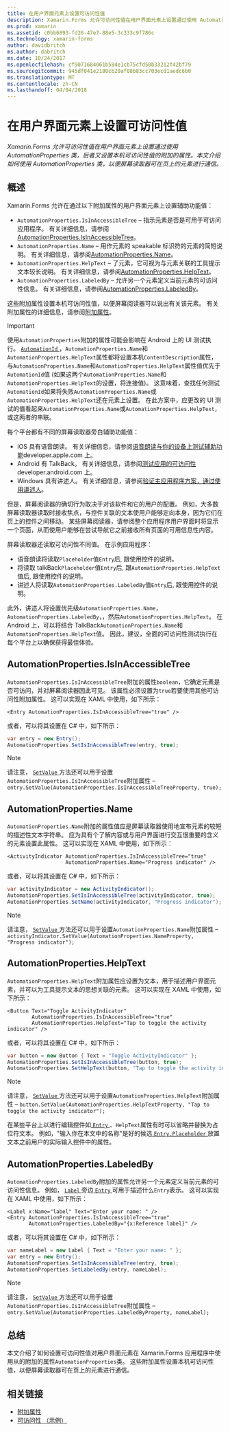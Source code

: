 ```yaml
---
title: 在用户界面元素上设置可访问性值
description: Xamarin.Forms 允许可访问性值在用户界面元素上设置通过使用 AutomationProperties 类，后者又设置本机可访问性值的附加的属性。 本文介绍如何使用 AutomationProperties 类，以便屏幕读取器可在页上的元素进行通信。
ms.prod: xamarin
ms.assetid: c0bb6893-fd26-47e7-88e5-3c333c9f786c
ms.technology: xamarin-forms
author: davidbritch
ms.author: dabritch
ms.date: 10/24/2017
ms.openlocfilehash: cf9071684061b584e1cb75cfd50b33212f42bf79
ms.sourcegitcommit: 945df041e2180cb20af08b83cc703ecd1aedc6b0
ms.translationtype: MT
ms.contentlocale: zh-CN
ms.lasthandoff: 04/04/2018
---
```

# <a name="setting-accessibility-values-on-user-interface-elements"></a>在用户界面元素上设置可访问性值

_Xamarin.Forms 允许可访问性值在用户界面元素上设置通过使用 AutomationProperties 类，后者又设置本机可访问性值的附加的属性。本文介绍如何使用 AutomationProperties 类，以便屏幕读取器可在页上的元素进行通信。_

## <a name="overview"></a>概述

Xamarin.Forms 允许在通过以下附加属性的用户界面元素上设置辅助功能值：

- `AutomationProperties.IsInAccessibleTree` – 指示元素是否是可用于可访问应用程序。 有关详细信息，请参阅[AutomationProperties.IsInAccessibleTree](#isinaccessibletree)。
- `AutomationProperties.Name` – 用作元素的 speakable 标识符的元素的简短说明。 有关详细信息，请参阅[AutomationProperties.Name](#name)。
- `AutomationProperties.HelpText` – 了元素，它可视为与元素关联的工具提示文本较长说明。 有关详细信息，请参阅[AutomationProperties.HelpText](#helptext)。
- `AutomationProperties.LabeledBy` – 允许另一个元素定义当前元素的可访问性信息。 有关详细信息，请参阅[AutomationProperties.LabeledBy](#labeledby)。

这些附加属性设置本机可访问性值，以便屏幕阅读器可以说出有关该元素。 有关附加属性的详细信息，请参阅[附加属性](~/xamarin-forms/xaml/attached-properties.md)。

> [!IMPORTANT]
> 使用`AutomationProperties`附加的属性可能会影响在 Android 上的 UI 测试执行。 [ `AutomationId` ](https://developer.xamarin.com/api/property/Xamarin.Forms.Element.AutomationId/)，`AutomationProperties.Name`和`AutomationProperties.HelpText`属性都将设置本机`ContentDescription`属性，与`AutomationProperties.Name`和`AutomationProperties.HelpText`属性值优先于`AutomationId`值 (如果这两个`AutomationProperties.Name`和`AutomationProperties.HelpText`的设置，将连接值)。 这意味着，查找任何测试`AutomationId`如果将失败`AutomationProperties.Name`或`AutomationProperties.HelpText`还在元素上设置。 在此方案中，应更改的 UI 测试的值看起来`AutomationProperties.Name`或`AutomationProperties.HelpText`，或这两者的串联。

每个平台都有不同的屏幕读取器旁白辅助功能值：

- iOS 具有语音朗读。 有关详细信息，请参阅[语音朗读与你的设备上测试辅助功能](https://developer.apple.com/library/content/technotes/TestingAccessibilityOfiOSApps/TestAccessibilityonYourDevicewithVoiceOver/TestAccessibilityonYourDevicewithVoiceOver.html)developer.apple.com 上。
- Android 有 TalkBack。 有关详细信息，请参阅[测试应用的可访问性](https://developer.android.com/training/accessibility/testing.html#talkback)developer.android.com 上。
- Windows 具有讲述人。 有关详细信息，请参阅[验证主应用程序方案，通过使用讲述人](/windows/uwp/accessibility/accessibility-testing#verify-main-app-scenarios-by-using-narrator/)。

但是，屏幕阅读器的确切行为取决于对该软件和它的用户的配置。 例如，大多数屏幕读取器读取时接收焦点，与控件关联的文本使用户能够定向本身，因为它们在页上的控件之间移动。 某些屏幕阅读器，请参阅整个应用程序用户界面时将显示一个页面，从而使用户能够在尝试导航它之前接收所有页面的可用信息性内容。

屏幕读取器还读取可访问性不同值。 在示例应用程序：

- 语音朗读将读取`Placeholder`值`Entry`后, 跟使用控件的说明。
- 将读取 talkBack`Placeholder`值`Entry`后, 跟`AutomationProperties.HelpText`值后, 跟使用控件的说明。
- 讲述人将读取`AutomationProperties.LabeledBy`值`Entry`后, 跟使用控件的说明。

此外，讲述人将设置优先级`AutomationProperties.Name`， `AutomationProperties.LabeledBy`，，然后`AutomationProperties.HelpText`。 在 Android 上，可以将结合 TalkBack`AutomationProperties.Name`和`AutomationProperties.HelpText`值。 因此，建议，全面的可访问性测试执行在每个平台上以确保获得最佳体验。

<a name="isinaccessibletree" />

## <a name="automationpropertiesisinaccessibletree"></a>AutomationProperties.IsInAccessibleTree

`AutomationProperties.IsInAccessibleTree`附加的属性`boolean`，它确定元素是否可访问，并对屏幕阅读器因此可见。 该属性必须设置为`true`若要使用其他可访问性附加属性。 这可以实现在 XAML 中使用，如下所示：

```xaml
<Entry AutomationProperties.IsInAccessibleTree="true" />
```

或者，可以将其设置在 C# 中，如下所示：

```csharp
var entry = new Entry();
AutomationProperties.SetIsInAccessibleTree(entry, true);
```

> [!NOTE]
> 请注意， [ `SetValue` ](https://developer.xamarin.com/api/member/Xamarin.Forms.BindableObject.SetValue/p/Xamarin.Forms.BindableProperty/System.Object/)方法还可以用于设置`AutomationProperties.IsInAccessibleTree`附加属性 – `entry.SetValue(AutomationProperties.IsInAccessibleTreeProperty, true);`

<a name="name" />

## <a name="automationpropertiesname"></a>AutomationProperties.Name

`AutomationProperties.Name`附加的属性值应是屏幕读取器使用地宣布元素的较短的描述性文本字符串。 应为具有个了解内容或与用户界面进行交互很重要的含义的元素设置此属性。 这可以实现在 XAML 中使用，如下所示：

```xaml
<ActivityIndicator AutomationProperties.IsInAccessibleTree="true"
                   AutomationProperties.Name="Progress indicator" />
```

或者，可以将其设置在 C# 中，如下所示：

```csharp
var activityIndicator = new ActivityIndicator();
AutomationProperties.SetIsInAccessibleTree(activityIndicator, true);
AutomationProperties.SetName(activityIndicator, "Progress indicator");
```

> [!NOTE]
> 请注意， [ `SetValue` ](https://developer.xamarin.com/api/member/Xamarin.Forms.BindableObject.SetValue/p/Xamarin.Forms.BindableProperty/System.Object/)方法还可以用于设置`AutomationProperties.Name`附加属性 – `activityIndicator.SetValue(AutomationProperties.NameProperty, "Progress indicator");`

<a name="helptext" />

## <a name="automationpropertieshelptext"></a>AutomationProperties.HelpText

`AutomationProperties.HelpText`附加属性应设置为文本，用于描述用户界面元素，并可以为工具提示文本的思想关联的元素。 这可以实现在 XAML 中使用，如下所示：

```xaml
<Button Text="Toggle ActivityIndicator"
        AutomationProperties.IsInAccessibleTree="true"
        AutomationProperties.HelpText="Tap to toggle the activity indicator" />
```

或者，可以将其设置在 C# 中，如下所示：

```csharp
var button = new Button { Text = "Toggle ActivityIndicator" };
AutomationProperties.SetIsInAccessibleTree(button, true);
AutomationProperties.SetHelpText(button, "Tap to toggle the activity indicator");
```

> [!NOTE]
> 请注意， [ `SetValue` ](https://developer.xamarin.com/api/member/Xamarin.Forms.BindableObject.SetValue/p/Xamarin.Forms.BindableProperty/System.Object/)方法还可以用于设置`AutomationProperties.HelpText`附加属性 – `button.SetValue(AutomationProperties.HelpTextProperty, "Tap to toggle the activity indicator");`

在某些平台上以进行编辑控件如[ `Entry` ](https://developer.xamarin.com/api/type/Xamarin.Forms.Entry/)、`HelpText`属性有时可以省略并替换为占位符文本。 例如，"输入你在本文中的名称"是好的候选[ `Entry.Placeholder` ](https://developer.xamarin.com/api/property/Xamarin.Forms.Entry.Placeholder/)放置文本之前用户的实际输入控件中的属性。

<a name="labeledby" />

## <a name="automationpropertieslabeledby"></a>AutomationProperties.LabeledBy

`AutomationProperties.LabeledBy`附加的属性允许另一个元素定义当前元素的可访问性信息。 例如， [ `Label` ](https://developer.xamarin.com/api/type/Xamarin.Forms.Label/)旁边[ `Entry` ](https://developer.xamarin.com/api/type/Xamarin.Forms.Entry/)可用于描述什么`Entry`表示。 这可以实现在 XAML 中使用，如下所示：

```xaml
<Label x:Name="label" Text="Enter your name: " />
<Entry AutomationProperties.IsInAccessibleTree="true"
       AutomationProperties.LabeledBy="{x:Reference label}" />
```

或者，可以将其设置在 C# 中，如下所示：

```csharp
var nameLabel = new Label { Text = "Enter your name: " };
var entry = new Entry();
AutomationProperties.SetIsInAccessibleTree(entry, true);
AutomationProperties.SetLabeledBy(entry, nameLabel);
```

> [!NOTE]
> 请注意， [ `SetValue` ](https://developer.xamarin.com/api/member/Xamarin.Forms.BindableObject.SetValue/p/Xamarin.Forms.BindableProperty/System.Object/)方法还可以用于设置`AutomationProperties.IsInAccessibleTree`附加属性 – `entry.SetValue(AutomationProperties.LabeledByProperty, nameLabel);`

## <a name="summary"></a>总结

本文介绍了如何设置可访问性值对用户界面元素在 Xamarin.Forms 应用程序中使用从的附加的属性`AutomationProperties`类。 这些附加属性设置本机可访问性值，以便屏幕读取器可在页上的元素进行通信。


## <a name="related-links"></a>相关链接

- [附加属性](~/xamarin-forms/xaml/attached-properties.md)
- [可访问性 （示例）](https://developer.xamarin.com/samples/xamarin-forms/UserInterface/Accessibility/)
